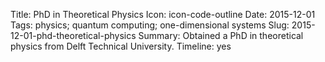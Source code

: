 Title: PhD in Theoretical Physics
Icon: icon-code-outline
Date: 2015-12-01
Tags: physics; quantum computing; one-dimensional systems
Slug: 2015-12-01-phd-theoretical-physics
Summary: Obtained a PhD in theoretical physics from Delft Technical University.
Timeline: yes
